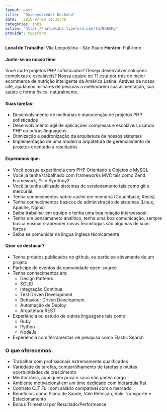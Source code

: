 ```yaml
---
layout: post
title:  "Desenvolvedor Backend"
date:   2015-07-20 11:33:46
categories: jobs
action: "https://natuelabs.typeform.com/to/BXBnMg"
provider: typeform
---
```


**Local de Trabalho:** Vila Leopoldina - São Paulo
**Horário:** Full-time

#### Junte-se ao nosso time
Você curte projetos PHP sofisticados? Deseja desenvolver soluções complexas e escaláveis?
Nossa equipe de TI está por trás do maior ecommerce de nutrição inteligente da América Latina.
Atráves de nosso site, ajudamos milhares de pessoas a melhorarem sua alimentação, sua saúde e forma física, naturalmente.

#### Suas tarefas:

- Desenvolvimento de melhorias e manutenção de projetos PHP sofisticados
- Desenvolvimento agil de aplicações complexas e escaláveis usando PHP ou outras linguagens
- Otimização e padronização da arquitetura de nossos sistemas
- Implementação de uma moderna arquitetura de gerenciamento de projetos orientado a resultados

#### Esperamos que:

- Você possua experiência com PHP Orientado a Objetos e MySQL
- Você já tenha trabalhado com frameworks MVC tais como Zend Framework, Yii e Symfony2. 
- Você já tenha utilizado sistemas de versionamento tais como git e mercurial. 
- Tenha conhecimentos sobre cache em memória (Couchbase, Redis).
- Tenha conhecimentos basicos de administração de sistemas (Linux, Apache, Nginx)
- Saiba trabalhar em equipe e tenha uma boa relação interpessoal. 
- Tenha um pensamaneto analitico, tenha uma boa comunicação, sempre busca ensinar e aprender novas tecnologias são algumas de suas forças
- Saiba se comunicar na lingua inglesa técnicamente


#### Quer se destacar?
- Tenha projetos publicados no github, ou participe ativamente de um projeto
- Participe de eventos da comunidade open-source
- Tenha conhecimentos em:
   - Design Pattenrs
    - SOLID
    - Integração Continua
    - Test Driven Development
    - Behaviour Driven Development
    - Automação de Deploy
    - Arquitetura REST
- Experiência ou estudo de outras linguagens tais como:
    - Ruby
    - Python
    - NodeJs
- Experiência com ferramentas de pesquisa como Elastic Search


### O que oferecemos:

- Trabalhar com profissionais extremamente qualificados
- Variedade de tarefas, compartilhamento de tarefas e muitas oportunidades de crescimento
- Meritocrácia, aqui quem puxa o saco não ganha cargo
- Ambiente motivacional em um time dedicado com hierarquia flat
- Contrato CLT Full com salário compativel com o mercado 
- Beneficios como Plano de Saúde, Vale Refeição, Vale Transporte e Estacionamento
- Bonus Trimestral por Resultado/Performance